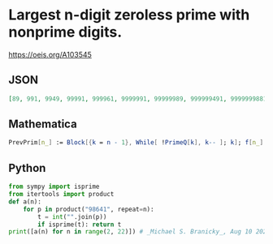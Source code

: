 # Largest n\-digit zeroless prime with nonprime digits\.
https://oeis.org/A103545
## JSON
```JSON
[89, 991, 9949, 99991, 999961, 9999991, 99999989, 999999491, 9999999881, 99999999689, 999999999989, 9999999999161, 99999999999481, 999999999999989, 9999999999999641, 99999999999999961, 999999999999999989, 9999999999999999961, 99999999999999999989]
```
## Mathematica
```Mathematica
PrevPrim[n_] := Block[{k = n - 1}, While[ !PrimeQ[k], k-- ]; k]; f[n_] := Block[{pp = PrevPrim[ 10^n]}, While[ Union[ Join[{1, 4, 6, 8, 9}, IntegerDigits[pp]]] != {1, 4, 6, 8, 9}, pp = PrevPrim[pp]]; pp]; Table[ f[n], {n, 2, 18}] (* _Robert G. Wilson v_, Mar 26 2005 *)
```
## Python
```Python
from sympy import isprime
from itertools import product
def a(n):
    for p in product("98641", repeat=n):
        t = int("".join(p))
        if isprime(t): return t
print([a(n) for n in range(2, 22)]) # _Michael S. Branicky_, Aug 10 2022
```
